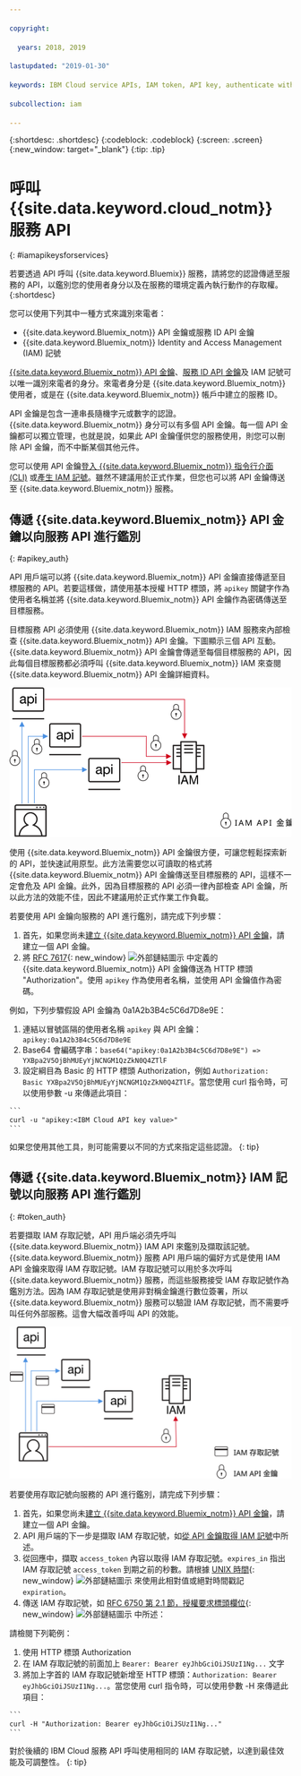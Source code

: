 ```yaml
---

copyright:

  years: 2018, 2019

lastupdated: "2019-01-30"

keywords: IBM Cloud service APIs, IAM token, API key, authenticate with service API

subcollection: iam

---
```


{:shortdesc: .shortdesc}
{:codeblock: .codeblock}
{:screen: .screen}
{:new_window: target="_blank"}
{:tip: .tip}

# 呼叫 {{site.data.keyword.cloud_notm}} 服務 API
{: #iamapikeysforservices}

若要透過 API 呼叫 {{site.data.keyword.Bluemix}} 服務，請將您的認證傳遞至服務的 API，以鑑別您的使用者身分以及在服務的環境定義內執行動作的存取權。
{:shortdesc}

您可以使用下列其中一種方式來識別來電者：

* {{site.data.keyword.Bluemix_notm}} API 金鑰或服務 ID API 金鑰
* {{site.data.keyword.Bluemix_notm}} Identity and Access Management (IAM) 記號

[{{site.data.keyword.Bluemix_notm}} API 金鑰](/docs/iam?topic=iam-userapikey#userapikey)、[服務 ID API 金鑰](/docs/iam?topic=iam-serviceidapikeys#serviceidapikeys)及 IAM 記號可以唯一識別來電者的身分。來電者身分是 {{site.data.keyword.Bluemix_notm}} 使用者，或是在 {{site.data.keyword.Bluemix_notm}} 帳戶中建立的服務 ID。

API 金鑰是包含一連串長隨機字元或數字的認證。{{site.data.keyword.Bluemix_notm}} 身分可以有多個 API 金鑰。每一個 API 金鑰都可以獨立管理，也就是說，如果此 API 金鑰僅供您的服務使用，則您可以刪除 API 金鑰，而不中斷某個其他元件。

您可以使用 API 金鑰[登入 {{site.data.keyword.Bluemix_notm}} 指令行介面 (CLI)](/docs/cli/reference/ibmcloud?topic=cloud-cli-ibmcloud_login#ibmcloud_login) 或[產生 IAM 記號](/docs/iam?topic=iam-iamtoken_from_apikey#iamtoken_from_apikey)。雖然不建議用於正式作業，但您也可以將 API 金鑰傳送至 {{site.data.keyword.Bluemix_notm}} 服務。

## 傳遞 {{site.data.keyword.Bluemix_notm}} API 金鑰以向服務 API 進行鑑別
{: #apikey_auth}

API 用戶端可以將 {{site.data.keyword.Bluemix_notm}} API 金鑰直接傳遞至目標服務的 API。若要這樣做，請使用基本授權 HTTP 標頭，將 `apikey` 關鍵字作為使用者名稱並將 {{site.data.keyword.Bluemix_notm}} API 金鑰作為密碼傳送至目標服務。

目標服務 API 必須使用 {{site.data.keyword.Bluemix_notm}} IAM 服務來內部檢查 {{site.data.keyword.Bluemix_notm}} API 金鑰。下圖顯示三個 API 互動。{{site.data.keyword.Bluemix_notm}} API 金鑰會傳遞至每個目標服務的 API，因此每個目標服務都必須呼叫 {{site.data.keyword.Bluemix_notm}} IAM 來查閱 {{site.data.keyword.Bluemix_notm}} API 金鑰詳細資料。

![使用 API 金鑰，以向服務 API 進行鑑別](images/APIkeyauth.svg "將 API 金鑰傳遞至目標服務，然後將 API 金鑰傳遞至 IAM 來驗證認證")

使用 {{site.data.keyword.Bluemix_notm}} API 金鑰很方便，可讓您輕鬆探索新的 API，並快速試用原型。此方法需要您以可讀取的格式將 {{site.data.keyword.Bluemix_notm}} API 金鑰傳送至目標服務的 API，這樣不一定會危及 API 金鑰。此外，因為目標服務的 API 必須一律內部檢查 API 金鑰，所以此方法的效能不佳，因此不建議用於正式作業工作負載。

若要使用 API 金鑰向服務的 API 進行鑑別，請完成下列步驟：

  1. 首先，如果您尚未[建立 {{site.data.keyword.Bluemix_notm}} API 金鑰](/docs/iam?topic=iam-userapikey#creating-an-api-key)，請建立一個 API 金鑰。
  2. 將 [RFC 7617](https://tools.ietf.org/html/rfc7617){: new_window} ![外部鏈結圖示](../icons/launch-glyph.svg "外部鏈結圖示") 中定義的 {{site.data.keyword.Bluemix_notm}} API 金鑰傳送為 HTTP 標頭 "Authorization"。使用 `apikey` 作為使用者名稱，並使用 API 金鑰值作為密碼。

例如，下列步驟假設 API 金鑰為 0a1A2b3B4c5C6d7D8e9E：

  1.	連結以冒號區隔的使用者名稱 `apikey` 與 API 金鑰：`apikey:0a1A2b3B4c5C6d7D8e9E`
  2.	Base64 會編碼字串：`base64("apikey:0a1A2b3B4c5C6d7D8e9E") => YXBpa2V5OjBhMUEyYjNCNGM1QzZkN0Q4ZTlF`
  3.	設定綱目為 Basic 的 HTTP 標頭 Authorization，例如 `Authorization: Basic YXBpa2V5OjBhMUEyYjNCNGM1QzZkN0Q4ZTlF`。當您使用 curl 指令時，可以使用參數 -u 來傳遞此項目：

    ```
    curl -u "apikey:<IBM Cloud API key value>"
    ```

  如果您使用其他工具，則可能需要以不同的方式來指定這些認證。
  {: tip}

## 傳遞 {{site.data.keyword.Bluemix_notm}} IAM 記號以向服務 API 進行鑑別
{: #token_auth}

若要擷取 IAM 存取記號，API 用戶端必須先呼叫 {{site.data.keyword.Bluemix_notm}} IAM API 來鑑別及擷取該記號。{{site.data.keyword.Bluemix_notm}} 服務 API 用戶端的偏好方式是使用 IAM API 金鑰來取得 IAM 存取記號。IAM 存取記號可以用於多次呼叫 {{site.data.keyword.Bluemix_notm}} 服務，而這些服務接受 IAM 存取記號作為鑑別方法。因為 IAM 存取記號是使用非對稱金鑰進行數位簽署，所以 {{site.data.keyword.Bluemix_notm}} 服務可以驗證 IAM 存取記號，而不需要呼叫任何外部服務。這會大幅改善呼叫 API 的效能。

![使用存取記號，以向服務 API 進行鑑別](images/tokenauth.svg "使用 API 金鑰從 IAM 擷取記號，以及將存取記號傳遞至目標服務來驗證認證")

若要使用存取記號向服務的 API 進行鑑別，請完成下列步驟：

  1. 首先，如果您尚未[建立 {{site.data.keyword.Bluemix_notm}} API 金鑰](/docs/iam?topic=iam-userapikey#creating-an-api-key)，請建立一個 API 金鑰。
  2. API 用戶端的下一步是擷取 IAM 存取記號，如[從 API 金鑰取得 IAM 記號](/docs/iam?topic=iam-iamtoken_from_apikey#iamtoken_from_apikey)中所述。
  3. 從回應中，擷取 `access_token` 內容以取得 IAM 存取記號。`expires_in` 指出 IAM 存取記號 `access_token` 到期之前的秒數。請根據 [UNIX 時間](https://en.wikipedia.org/wiki/Unix_time){: new_window} ![外部鏈結圖示](../icons/launch-glyph.svg "外部鏈結圖示") 來使用此相對值或絕對時間戳記 `expiration`。
  4. 傳送 IAM 存取記號，如 [RFC 6750 第 2.1 節，授權要求標頭欄位](https://tools.ietf.org/html/rfc6750#page-5){: new_window} ![外部鏈結圖示](../icons/launch-glyph.svg "外部鏈結圖示") 中所述：

請檢閱下列範例：

  1.	使用 HTTP 標頭 Authorization
  2.	在 IAM 存取記號的前面加上 `Bearer: Bearer eyJhbGciOiJSUzI1Ng...` 文字
  3.	將加上字首的 IAM 存取記號新增至 HTTP 標頭：`Authorization: Bearer eyJhbGciOiJSUzI1Ng...`。當您使用 curl 指令時，可以使用參數 -H 來傳遞此項目：

    ```
    curl -H "Authorization: Bearer eyJhbGciOiJSUzI1Ng..."
    ```

  對於後續的 IBM Cloud 服務 API 呼叫使用相同的 IAM 存取記號，以達到最佳效能及可調整性。
  {: tip}
